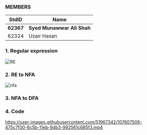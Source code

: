 ### MEMBERS ###
StdID | Name
------------ | -------------
**62367** | **Syed Munawwar Ali Shah** <!--this is the group leader in bold-->
62324 | Uzair Hasan

### 1. Regular expression ###
![RE](https://user-images.githubusercontent.com/51967342/107605304-9eab2100-6c54-11eb-976c-b5a4bde360c1.jpeg)

### 2. RE to NFA ###

![nfa](https://user-images.githubusercontent.com/62952262/107605575-708ff780-6be8-11eb-8bcd-d4549246ef23.png)

### 3. NFA to DFA ###


### 4. Code ###
https://user-images.githubusercontent.com/51967342/107607506-475c7f00-6c5b-11eb-9db3-992561c685f3.mp4
